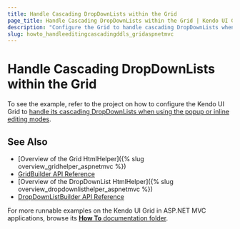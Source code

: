```yaml
---
title: Handle Cascading DropDownLists within the Grid
page_title: Handle Cascading DropDownLists within the Grid | Kendo UI Grid HtmlHelper
description: "Configure the Grid to handle cascading DropDownLists when using the Popup or Inline editing modes."
slug: howto_handleeditingcascadingddls_gridaspnetmvc
---
```


# Handle Cascading DropDownLists within the Grid

To see the example, refer to the project on how to configure the Kendo UI Grid to [handle its cascading DropDownLists when using the popup or inline editing modes](https://github.com/telerik/ui-for-aspnet-mvc-examples/tree/master/grid/grid-editing-cascading-dropdownlist).

## See Also

* [Overview of the Grid HtmlHelper]({% slug overview_gridhelper_aspnetmvc %})
* [GridBuilder API Reference](../../../kendo-ui/api/Kendo.Mvc.UI.Fluent/GridBuilder)
* [Overview of the DropDownList HtmlHelper]({% slug overview_dropdownlisthelper_aspnetmvc %})
* [DropDownListBuilder API Reference](../../../kendo-ui/aspnet-mvc/api/Kendo.Mvc.UI.Fluent/DropDownListBuilder)

For more runnable examples on the Kendo UI Grid in ASP.NET MVC applications, browse its [**How To** documentation folder](/helpers/grid/how-to/Appearance/).
